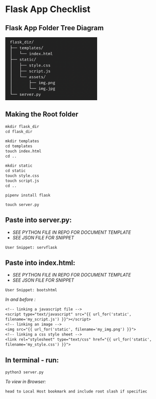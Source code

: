 # Flask App Checklist
## Flask App Folder Tree Diagram
<img src="flask-folder-tree.png" alt="Flask Folder Tree Diagram" height=200px>

## Making the Root folder

```
mkdir flask_dir
cd flask_dir
```

```
mkdir templates
cd templates
touch index.html
cd ..
```

```
mkdir static
cd static
touch style.css
touch script.js
cd ..
```

```
pipenv install flask
```

```
touch server.py
```

## Paste into server.py:
- <em> SEE PYTHON FILE IN REPO FOR DOCUMENT TEMPLATE </em>
- <em> SEE JSON FILE FOR SNIPPET </em>
```
User Snippet: servflask
```

## Paste into index.html:
- <em> SEE PYTHON FILE IN REPO FOR DOCUMENT TEMPLATE </em>
- <em> SEE JSON FILE FOR SNIPPET </em>
```
User Snippet: bootshtml
```

<em>In <head></head> and before <title></title>:</em>

```
<!-- linking a javascript file -->
<script type="text/javascript" src="{{ url_for('static', filename='my_script.js') }}"></script>
<!-- linking an image -->
<img src="{{ url_for('static', filename='my_img.png') }}">
<!-- linking a css style sheet -->
<link rel="stylesheet" type="text/css" href="{{ url_for('static', filename='my_style.css') }}">
```

## In terminal - run:
```
python3 server.py
```

<em>To view in Browser:</em>
```
head to Local Host bookmark and include root slash if specifiec
```
